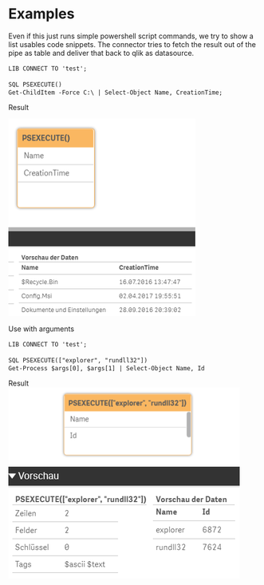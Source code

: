 # Examples

Even if this just runs simple powershell script commands, we try to show a list usables code snippets.
The connector tries to fetch the result out of the pipe as table and deliver that back to qlik as datasource.


```
LIB CONNECT TO 'test';

SQL PSEXECUTE()
Get-ChildItem -Force C:\ | Select-Object Name, CreationTime;
```
Result

![dirlist](images/PS_Example1_Result.png)

Use with arguments 
```
LIB CONNECT TO 'test';

SQL PSEXECUTE(["explorer", "rundll32"])
Get-Process $args[0], $args[1] | Select-Object Name, Id
```
Result
![dirlist](images/PS_Example2_Result.png)
